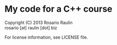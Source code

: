 # My code for a C++ course

Copyright (C) 2013 Rosario Raulin  
rosario [at] raulin [dot] biz

For license information, see LICENSE file.

